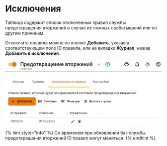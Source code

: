 # Исключения

Таблица содержит список отключенных правил службы предотвращения вторжений в случае их ложных срабатываний или по другим причинам.

Отключить правила можно по кнопке **Добавить**, указав в соответствующем поле ID правила, или на вкладке **Журнал**, нажав **Добавить в исключения**. 

![](../../../.gitbook/assets/exception-rules.png)

{% hint style="info" %}
Со временем при обновлении баз службы предотвращения вторжений ID правил могут меняться.
{% endhint %}